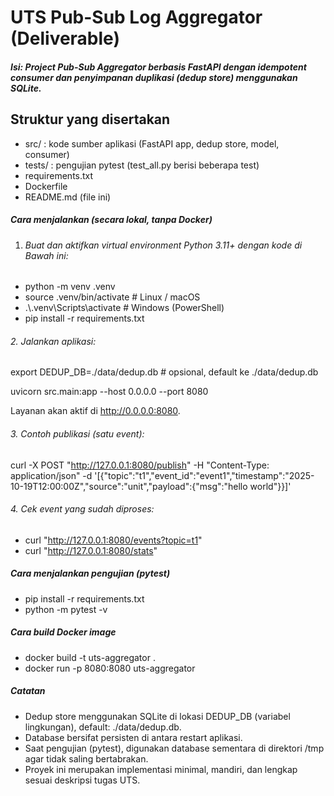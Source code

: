 # **UTS Pub-Sub Log Aggregator (Deliverable)**

##### Isi: Project Pub-Sub Aggregator berbasis FastAPI dengan idempotent consumer dan penyimpanan duplikasi (dedup store) menggunakan SQLite.


## Struktur yang disertakan

* src/ : kode sumber aplikasi (FastAPI app, dedup store, model, consumer)
* tests/ : pengujian pytest (test_all.py berisi beberapa test)
* requirements.txt
* Dockerfile
* README.md (file ini)



##### Cara menjalankan (secara lokal, tanpa Docker)

1. ###### Buat dan aktifkan virtual environment Python 3.11+ dengan kode di Bawah ini:

* python -m venv .venv
* source .venv/bin/activate   # Linux / macOS
* .\\.venv\\Scripts\\activate    # Windows (PowerShell)
* pip install -r requirements.txt



###### 2\. Jalankan aplikasi:

export DEDUP\_DB=./data/dedup.db    # opsional, default ke ./data/dedup.db

uvicorn src.main:app --host 0.0.0.0 --port 8080

Layanan akan aktif di http://0.0.0.0:8080.



###### 3\. Contoh publikasi (satu event):

curl -X POST "http://127.0.0.1:8080/publish" -H "Content-Type: application/json" -d '\[{"topic":"t1","event\_id":"event1","timestamp":"2025-10-19T12:00:00Z","source":"unit","payload":{"msg":"hello world"}}]'



###### 4\. Cek event yang sudah diproses:

* curl "http://127.0.0.1:8080/events?topic=t1"
* curl "http://127.0.0.1:8080/stats"



##### Cara menjalankan pengujian (pytest)

* pip install -r requirements.txt
* python -m pytest -v



##### Cara build Docker image

* docker build -t uts-aggregator .
* docker run -p 8080:8080 uts-aggregator



##### Catatan

* Dedup store menggunakan SQLite di lokasi DEDUP\_DB (variabel lingkungan), default: ./data/dedup.db.
* Database bersifat persisten di antara restart aplikasi.
* Saat pengujian (pytest), digunakan database sementara di direktori /tmp agar tidak saling bertabrakan.
* Proyek ini merupakan implementasi minimal, mandiri, dan lengkap sesuai deskripsi tugas UTS.